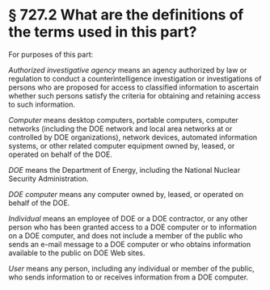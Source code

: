 # § 727.2   What are the definitions of the terms used in this part?

For purposes of this part:


*Authorized investigative agency* means an agency authorized by law or regulation to conduct a counterintelligence investigation or investigations of persons who are proposed for access to classified information to ascertain whether such persons satisfy the criteria for obtaining and retaining access to such information.


*Computer* means desktop computers, portable computers, computer networks (including the DOE network and local area networks at or controlled by DOE organizations), network devices, automated information systems, or other related computer equipment owned by, leased, or operated on behalf of the DOE.


*DOE* means the Department of Energy, including the National Nuclear Security Administration.


*DOE computer* means any computer owned by, leased, or operated on behalf of the DOE.


*Individual* means an employee of DOE or a DOE contractor, or any other person who has been granted access to a DOE computer or to information on a DOE computer, and does not include a member of the public who sends an e-mail message to a DOE computer or who obtains information available to the public on DOE Web sites.


*User* means any person, including any individual or member of the public, who sends information to or receives information from a DOE computer.




